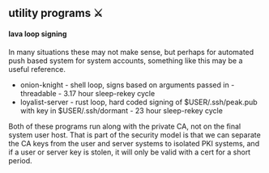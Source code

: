 ## utility programs ⚔️

#### lava loop signing

In many situations these may not make sense, but perhaps for automated push based system for system accounts,
something like this may be a useful reference.

- onion-knight - shell loop, signs based on arguments passed in - threadable - 3.17 hour sleep-rekey cycle
- loyalist-server - rust loop, hard coded signing of $USER/.ssh/peak.pub with key in $USER/.ssh/dormant - 23 hour sleep-rekey cycle

Both of these programs run along with the private CA, not on the final system user host. That is part of the security
model is that we can separate the CA keys from the user and server systems to isolated PKI systems, and if a user or
server key is stolen, it will only be valid with a cert for a short period. 
